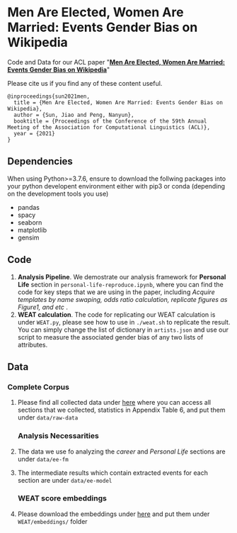 # Men Are Elected, Women Are Married: Events Gender Bias on Wikipedia

Code and Data for our ACL paper "[**Men Are Elected, Women Are Married: Events Gender Bias on Wikipedia**](https://vnpeng.net/bibliography/sun2021men)"

Please cite us if you find any of these content useful.

```
@inproceedings{sun2021men,
  title = {Men Are Elected, Women Are Married: Events Gender Bias on Wikipedia},
  author = {Sun, Jiao and Peng, Nanyun},
  booktitle = {Proceedings of the Conference of the 59th Annual Meeting of the Association for Computational Linguistics (ACL)},
  year = {2021}
}
```



## Dependencies

When using Python>=3.7.6, ensure to download the follwing packages into your python developent environment either with pip3 or conda (depending on the development tools you use)
- pandas
- spacy
- seaborn
- matplotlib
- gensim



## Code

1. **Analysis Pipeline**. We demostrate our analysis framework for **Personal Life** section in `personal-life-reproduce.ipynb`, where you can find the code for key steps that we are using in the paper, including *Acquire templates by name swaping, odds ratio calculation, replicate figures as Figure1, and etc* .   
2. **WEAT calculation**. The code for replicating our WEAT calculation is under `WEAT.py`, please see how to use in `./weat.sh` to replicate the result. You can simply change the list of dictionary in `artists.json` and use our script to measure the associated gender bias of any two lists of attributes. 



## Data

   ### Complete Corpus 

1. Please find all collected data under [here](https://drive.google.com/drive/folders/1JaX0uX7Joriaz6K5QcuLdnWA1GGBX18J?usp=sharing) where you can access all sections that we collected, statistics in Appendix Table 6, and put them under `data/raw-data`

   ### Analysis Necessarities 

2. The data we use fo analyzing the <em>career</em> and <em>Personal Life</em> sections are under `data/ee-fm`

3. The intermediate results which contain extracted events for each section are under `data/ee-model`

   ### WEAT score embeddings

4. Please download the embeddings under [here](https://drive.google.com/drive/folders/1JaX0uX7Joriaz6K5QcuLdnWA1GGBX18J?usp=sharing) and put them under `WEAT/embeddings/` folder







 

